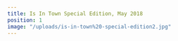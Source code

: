 ```yaml
---
title: Is In Town Special Edition, May 2018
position: 1
image: "/uploads/is-in-town%20-special-edition2.jpg"
---
```


